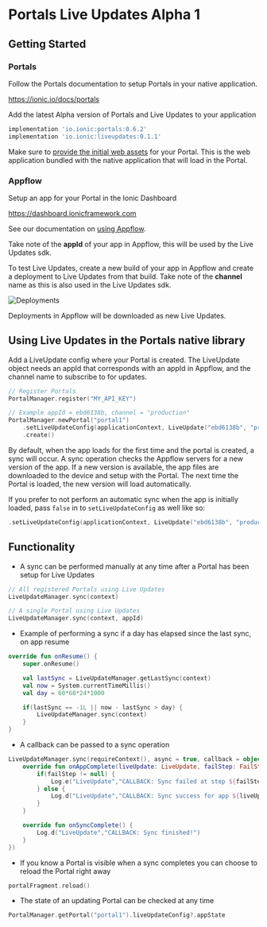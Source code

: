 # Portals Live Updates Alpha 1

## Getting Started

### Portals

Follow the Portals documentation to setup Portals in your native application.

https://ionic.io/docs/portals

Add the latest Alpha version of Portals and Live Updates to your application

```groovy
implementation 'io.ionic:portals:0.6.2'
implementation 'io.ionic:liveupdates:0.1.1'
```

Make sure to [provide the initial web assets](https://ionic.io/docs/portals/how-to/pull-in-web-bundle) for your Portal. This is the web application bundled with the native application that will load in the Portal.

### Appflow

Setup an app for your Portal in the Ionic Dashboard 

https://dashboard.ionicframework.com

See our documentation on [using Appflow](https://ionic.io/docs/appflow/quickstart/connect).

Take note of the **appId** of your app in Appflow, this will be used by the Live Updates sdk.

To test Live Updates, create a new build of your app in Appflow and create a deployment to Live Updates from that build. Take note of the **channel** name as this is also used in the Live Updates sdk.

![Deployments](https://i.imgur.com/73detdm.png)

Deployments in Appflow will be downloaded as new Live Updates.

## Using Live Updates in the Portals native library

Add a LiveUpdate config where your Portal is created. The LiveUpdate object needs an appId that corresponds with an appId in Appflow, and the channel name to subscribe to for updates. 

```kotlin
// Register Portals
PortalManager.register("MY_API_KEY")

// Example appId = ebd6138b, channel = "production"
PortalManager.newPortal("portal1")
    .setLiveUpdateConfig(applicationContext, LiveUpdate("ebd6138b", "production"))
    .create()
```

By default, when the app loads for the first time and the portal is created, a sync will occur. A sync operation checks the Appflow servers for a new version of the app. If a new version is available, the app files are downloaded to the device and setup with the Portal. The next time the Portal is loaded, the new version will load automatically.

If you prefer to not perform an automatic sync when the app is initially loaded, pass `false` in to `setLiveUpdateConfig` as well like so:

```kotlin
.setLiveUpdateConfig(applicationContext, LiveUpdate("ebd6138b", "production"), false)
```


## Functionality

- A sync can be performed manually at any time after a Portal has been setup for Live Updates

```kotlin
// All registered Portals using Live Updates
LiveUpdateManager.sync(context)

// A single Portal using Live Updates
LiveUpdateManager.sync(context, appId)
```

- Example of performing a sync if a day has elapsed since the last sync, on app resume

```kotlin
override fun onResume() {
    super.onResume()

    val lastSync = LiveUpdateManager.getLastSync(context)
    val now = System.currentTimeMillis()
    val day = 60*60*24*1000

    if(lastSync == -1L || now - lastSync > day) {
        LiveUpdateManager.sync(context)
    }
}
```

- A callback can be passed to a sync operation

```kotlin
LiveUpdateManager.sync(requireContext(), async = true, callback = object : SyncCallback {
    override fun onAppComplete(liveUpdate: LiveUpdate, failStep: FailStep?) {
        if(failStep != null) {
            Log.e("LiveUpdate","CALLBACK: Sync failed at step ${failStep.name} for app ${liveUpdate.appId}!")
        } else {
            Log.d("LiveUpdate","CALLBACK: Sync success for app ${liveUpdate.appId}!")
        }
    }

    override fun onSyncComplete() {
        Log.d("LiveUpdate","CALLBACK: Sync finished!")
    }
})
```

- If you know a Portal is visible when a sync completes you can choose to reload the Portal right away

```kotlin
portalFragment.reload()
```

- The state of an updating Portal can be checked at any time

```kotlin
PortalManager.getPortal("portal1").liveUpdateConfig?.appState
```
